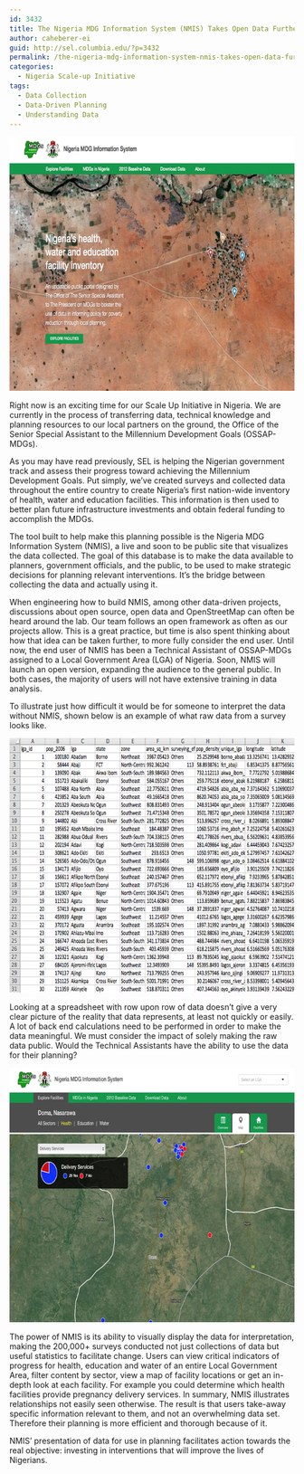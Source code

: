 ```yaml
---
id: 3432
title: The Nigeria MDG Information System (NMIS) Takes Open Data Further
author: caheberer-ei
guid: http://sel.columbia.edu/?p=3432
permalink: /the-nigeria-mdg-information-system-nmis-takes-open-data-further/
categories:
  - Nigeria Scale-up Initiative
tags:
  - Data Collection
  - Data-Driven Planning
  - Understanding Data
---
```

[<img src="/assets/uploads/blog/2014/03/NMIShome.jpg" alt="NMIShome" width="700" height="450" class="alignnone size-full wp-image-3433" />][1]

Right now is an exciting time for our Scale Up Initiative in Nigeria. We are currently in the process of transferring data, technical knowledge and planning resources to our local partners on the ground, the Office of the Senior Special Assistant to the Millennium Development Goals (OSSAP-MDGs).

As you may have read previously, SEL is helping the Nigerian government track and assess their progress toward achieving the Millennium Development Goals. Put simply, we’ve created surveys and collected data throughout the entire country to create Nigeria’s first nation-wide inventory of health, water and education facilities. This information is then used to better plan future infrastructure investments and obtain federal funding to accomplish the MDGs.

The tool built to help make this planning possible is the Nigeria MDG Information System (NMIS), a live and soon to be public site that visualizes the data collected. The goal of this database is to make the data available to planners, government officials, and the public, to be used to make strategic decisions for planning relevant interventions. It’s the bridge between collecting the data and actually using it.

When engineering how to build NMIS, among other data-driven projects, discussions about open source, open data and OpenStreetMap can often be heard around the lab. Our team follows an open framework as often as our projects allow. This is a great practice, but time is also spent thinking about how that idea can be taken further, to more fully consider the end user. Until now, the end user of NMIS has been a Technical Assistant of OSSAP-MDGs assigned to a Local Government Area (LGA) of Nigeria. Soon, NMIS will launch an open version, expanding the audience to the general public. In both cases, the majority of users will not have extensive training in data analysis.

To illustrate just how difficult it would be for someone to interpret the data without NMIS, shown below is an example of what raw data from a survey looks like.



[<img src="/assets/uploads/blog/2014/03/rawData.jpg" alt="rawData" width="700" height="450" class="alignnone size-full wp-image-3434" />][2]

Looking at a spreadsheet with row upon row of data doesn’t give a very clear picture of the reality that data represents, at least not quickly or easily. A lot of back end calculations need to be performed in order to make the data meaningful. We must consider the impact of solely making the raw data public. Would the Technical Assistants have the ability to use the data for their planning?



[<img src="/assets/uploads/blog/2014/03/NMISmap.jpg" alt="NMISmap" width="700" height="450" class="alignnone size-full wp-image-3435" />][3]

The power of NMIS is its ability to visually display the data for interpretation, making the 200,000+ surveys conducted not just collections of data but useful statistics to facilitate change. Users can view critical indicators of progress for health, education and water of an entire Local Government Area, filter content by sector, view a map of facility locations or get an in-depth look at each facility. For example you could determine which health facilities provide pregnancy delivery services. In summary, NMIS illustrates relationships not easily seen otherwise. The result is that users take-away specific information relevant to them, and not an overwhelming data set. Therefore their planning is more efficient and thorough because of it.

NMIS’ presentation of data for use in planning facilitates action towards the real objective: investing in interventions that will improve the lives of Nigerians.

 [1]: /assets/uploads/blog/2014/03/NMIShome.jpg
 [2]: /assets/uploads/blog/2014/03/rawData.jpg
 [3]: /assets/uploads/blog/2014/03/NMISmap.jpg
